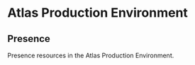 # Atlas Production Environment

## Presence

Presence resources in the Atlas Production Environment.
